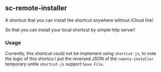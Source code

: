 ## sc-remote-installer

A shortcut that you can install the shortcut anywhere without iCloud link!

So that you can install your local shortcut by simple http server!

### Usage

Currently, this shortcut could not be implement using `shortcut-js`, to note the logic of this shortcu I put the reversed JSON of the `remote-installer` temporary untile `shortcut-js` support `Save File`.
